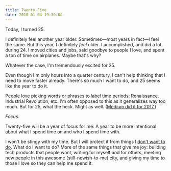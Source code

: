 ```yaml
---
title: Twenty-Five
date: 2018-01-04 19:30:00
---
```


Today, I turned 25.

I definitely feel another year older. Sometimes—most years in fact—I feel the same. But this year, I definitely *feel* older. I accomplished, and did a lot, during 24. I moved cities and jobs, said goodbye to people I love, and spent a ton of time on airplanes. Maybe that's why?

Whatever the case, I'm tremendously excited for 25.

Even though I'm only hours into a quarter century, I can't help thinking that I need to move faster already. There's so much I want to do, and 25 seems like the year to do it.

People love picking words or phrases to label time periods: Renaissance, Industrial Revolution, etc. I'm often opposed to this as it generalizes way too much. But for 25, what the heck. Might as well. ([Medium did it for 2017.](https://medium.com/wordsthatmatter))

*Focus.*

Twenty-five will be a year of focus for me: A year to be more intentional about what I spend time on and who I spend time with.

I won't be stingy with my time. But I will protect it from things I [don't want to do](http://paulgraham.com/vb.html). What do I want to do? More of the same things that give me joy: building tech products that people want, writing for myself and for others, meeting new people in this awesome (still-newish-to-me) city, and giving my time to those I love so they can help me spend it.
